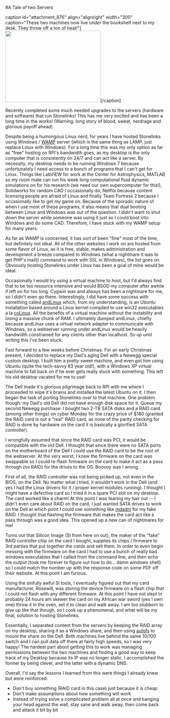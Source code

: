#A Tale of two Servers

caption id="attachment_876" align="alignright" width="300" caption="These two machines now live under the bookshelf next to my desk. They throw off a ton of heat!"]<a href="http://stonelinks.org/wp-content/uploads/2011/01/downsize.jpg"><img class="size-medium wp-image-876" title="A Tale of two Servers" src="http://stonelinks.org/wp-content/uploads/2011/01/downsize-300x225.jpg" alt="" width="300" height="225" /></a>[/caption]

Recently completed some much needed upgrades to the servers (hardware and software) that run Stonelinks! This has me very excited and has been a long time in the works! (Warning: long story of blood, sweat, nerdrage and glorious payoff ahead)

Despite being a humongous Linux nerd, for years I have hosted Stonelinks using Windows / <a href="http://www.wampserver.com/en/">WAMP</a> server (which is the same thing as LAMP, just replace Linux with Windows). For a long time this was my only option as far as "free" hosting on RPI's bandwidth goes, as my desktop is the only computer that is consistently on 24/7 and can act like a server. By necessity, my desktop needs to be running Windows 7 because unfortunately I need access to a bunch of programs that I can't get for Linux. Things like LabVIEW for work at the Center for Astrophysics, MATLAB so my room mate can run his week long computational fluid dynamic simulations on for his research (we need our own supercomputer <!--more-->for this!), Solidworks for random CAD I occasionally do, Netflix because content licensing people are afraid of Linux and finally Team Fortress 2 because I occasionally like to get my game on. Because of the sporadic nature of when I use most of these programs, it also means that dual booting between Linux and Windows was out of the question. I didn't want to shut down the server while someone was using it just so I could boot into Windows and do some CAD. Therefore, I have stuck with my WAMP setup for many years.

As far as WAMP is concerned, it has sort of been "fine" most of the time, but definitely not ideal. All of the other websites I work on are hosted from some flavor of Linux, as it is free, stable, makes administration and development a breeze compared to Windows (what a nightmare it was to get PHP's mail() command to work with SSL in Windows), the list goes on. Obviously hosting Stonelinks under Linux has been a goal of mine would be ideal.

Occasionally I would try using a virtual machine to host, but I'd always find that to be too resource intensive and would BSOD my computer after awhile if left on for too long. Cygwin was and always has been a nightmare for me, so I didn't even go there. Interestingly, I did have some success with something called <a href="http://www.andlinux.org/">andLinux</a> which, from my understanding, is an Ubuntu installation based around a Linux kernel compiled to use win32 executables a la <a href="http://www.colinux.org/">coLinux</a>. All the benefits of a virtual machine without the instability and losing a massive chunk of RAM. I ultimately dumped andLinux, chiefly because andLinux uses a virtual network adapter to communicate with Windows, so a webserver running under andLinux would be heavily bandwidth constrained for any clients other than localhost. So up until writing this I've been stuck.

Fast forward to a few weeks before Christmas. For an early Christmas present, I decided to replace my Dad's aging Dell with a Newegg special custom desktop. I built him a pretty sweet machine, and even got him using Ubuntu (quite the tech-savvy 63 year old!), with a Windows XP virtual machine to fall back on if he ever gets really stuck with something. This left his old desktop vacated for me to use!

The Dell made it's glorious pilgrimage back to RPI with me where I proceeded to wipe it's brains and installed the latest Ubuntu on it. I then began the task of porting Stonelinks over to that machine. One problem though: my Dad's old Dell did not have enough disk space for it. Queue my second Newegg purchase: I bought two 2-TB SATA disks and a RAID card (among other things) on cyber Monday for the crazy price of $180 (granted the RAID card is not a "real" RAID card, as none of the parity checking for RAID is done by hardware on the card it is basically a glorified SATA controller).

I wrongfully assumed that since the RAID card was PCI, it would be compatible with the old Dell. I thought that since there were no SATA ports on the motherboard of the Dell I could use the RAID card to be the root of the webserver. At the very worst, I knew the firmware on the card was swappable so I could re-flash firmware on the card to make it act as a pass through (no RAID) for the drives to the OS. Booooy was I wrong.

First of all, the RAID controller was not being picked up, not even in the BIOS, on the Dell. No matter what I tried, it wouldn't work in the Dell (and yes I had the Linux drivers for it / proper kernel modules running). I thought I might have a defective card so I tried it in a spare PCI slot on my desktop. The card worked like a charm! At this point I was tearing my hair out -- I didn't even care about RAID on the card, I just wanted SATA drives to work on the Dell at which point I could use something like <a href="http://en.wikipedia.org/wiki/Mdadm">mdadm</a> for my fake RAID. I thought that flashing the firmware that makes the card act like a pass through was a good idea. This opened up a new can of nightmares for me!

Turns out that Silicon Image (SI from here on out), the maker of the "fake" RAID controller chip on the card I bought, supplies its chips / firmware to 3rd parties that put together the cards and sell them. In order to even begin messing with the firmware on the card I had to use a bunch of really bad windows executables that I called from the command line, and then echo the output (took me forever to figure out how to do... damn windows shell) so I could match the number up with the response code on some PDF off their website. At this point I am furious.

Using the sinfully awful SI tools, I eventually figured out that my card manufacturer, Rosewill, was storing the device firmware on a flash chip that I could not flash with any different firmware. At this point I have not slept in probably 24 hours am skewer the card on my African war sword (yes I own one) throw it in the oven, set it to clean and walk away. I am too stubborn to give up like that though, so I cook up a phenomenal, and what will be my final, solution to hosting Stonelinks.

Essentially, I separated content from the servers by keeping the RAID array on my desktop, sharing it as a Windows share, and then using <a href="https://help.ubuntu.com/community/Autofs">autofs</a> to mount the share on the Dell. Both machines live behind the same 10/100 switch and I can pull data off there at fairly high speeds, so I was very happy! The hardest part about getting this to work was managing permissions between the two machines and finding a good way to keep track of my Desktop because its IP was no longer static. I accomplished the former by being clever, and the latter with a dynamic DNS.

Overall, I'd say the lessons I learned from this were things I already knew but were reinforced:
<ul>
	<li><span>Don't buy something (RAID card in this case) just because it is cheap</span></li>
	<li><span>Don't make assumptions about how something will work</span></li>
	<li><span>Instead of trying solve a complicated problem all at once and banging your head against the wall, stay sane and  walk away, then come back and attack it bit by bit</span></li>
</ul>
